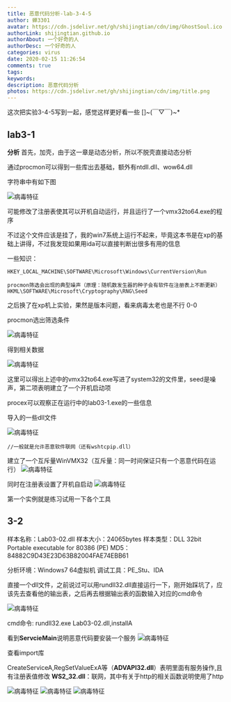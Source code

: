 ```yaml
---
title: 恶意代码分析-lab-3-4-5
author: 蝉3301
avatar: https://cdn.jsdelivr.net/gh/shijingtian/cdn/img/GhostSoul.ico
authorLink: shijingtian.github.io
authorAbout: 一个好奇的人
authorDesc: 一个好奇的人
categories: virus
date: 2020-02-15 11:26:54
comments: true
tags:
keywords:
description: 恶意代码分析
photos: https://cdn.jsdelivr.net/gh/shijingtian/cdn/img/title.png
---
```


这次把实验3-4-5写到一起，感觉这样更好看一些		[]~(￣▽￣)~*

## lab3-1
**分析**
首先，加壳，由于这一章是动态分析，所以不脱壳直接动态分析

通过procmon可以得到一些库出去基础，额外有ntdll.dll、wow64.dll

字符串中有如下图

![病毒特征](https://cdn.jsdelivr.net/gh/shijingtian/cdn/blog/virus/lab3/1-1.png)

可能修改了注册表使其可以开机自动运行，并且运行了一个vmx32to64.exe的程序

不过这个文件应该是挂了，我的win7系统上运行不起来，毕竟这本书是在xp的基础上讲得，不过我发现如果用ida可以直接判断出很多有用的信息

一些知识：

```系统启动PE自动启动注册表位置
HKEY_LOCAL_MACHINE\SOFTWARE\Microsoft\Windows\CurrentVersion\Run

procmon筛选会出现的典型噪声（原理：随机数发生器的种子会有软件在注册表上不断更新）
HKML\SOFTWARE\Microsoft\Cryptography\RNG\Seed
```
之后换了在xp机上实验，果然是版本问题，看来病毒太老也是不行 0-0

procmon选出筛选条件

![病毒特征](https://cdn.jsdelivr.net/gh/shijingtian/cdn/blog/virus/lab3/1-2.png)

得到相关数据

![病毒特征](https://cdn.jsdelivr.net/gh/shijingtian/cdn/blog/virus/lab3/1-3.png)

这里可以得出上述中的vmx32to64.exe写进了system32的文件里，seed是噪声，第二项表明建立了一个开机启动项

procex可以观察正在运行中的lab03-1.exe的一些信息

导入的一些dll文件

![病毒特征](https://cdn.jsdelivr.net/gh/shijingtian/cdn/blog/virus/lab3/1-4.png)

```ws2_32.dll:	Windows Sockets应用程序接口， 用于支持Internet和网络应用程序。
//一般就是允许恶意软件联网（还有wshtcpip.dll）
```
建立了一个互斥量WinVMX32（互斥量：同一时间保证只有一个恶意代码在运行）
![病毒特征](https://cdn.jsdelivr.net/gh/shijingtian/cdn/blog/virus/lab3/1-5.png)

同时在注册表设置了开机自启动
![病毒特征](https://cdn.jsdelivr.net/gh/shijingtian/cdn/blog/virus/lab3/1-6.png)

第一个实例就是练习试用一下各个工具

## 3-2
样本名称：Lab03-02.dll
样本大小：24065bytes
样本类型：DLL 32bit Portable executable for 80386 (PE)
MD5：84882C9D43E23D63B82004FAE74EBB61

分析环境：Windows7 64虚拟机
调试工具：PE_Stu、IDA

直接一个dll文件，之前说过可以用rundll32.dll直接运行一下，刚开始踩坑了，应该先去查看他的输出表，之后再去根据输出表的函数输入对应的cmd命令

![病毒特征](https://cdn.jsdelivr.net/gh/shijingtian/cdn/blog/virus/lab3/2-1.png)

cmd命令:		rundll32.exe Lab03-02.dll,installA

看到**ServcieMain**说明恶意代码要安装一个服务
![病毒特征](https://cdn.jsdelivr.net/gh/shijingtian/cdn/blog/virus/lab3/2-2.png)

查看import库

CreateServiceA,RegSetValueExA等（**ADVAPI32.dll**）表明里面有服务操作,且有注册表值修改
**WS2_32.dll**：联网，其中有关于http的相关函数说明使用了http

![病毒特征](https://cdn.jsdelivr.net/gh/shijingtian/cdn/blog/virus/lab3/2-2-1.png)
![病毒特征](https://cdn.jsdelivr.net/gh/shijingtian/cdn/blog/virus/lab3/2-2-2.png)
![病毒特征](https://cdn.jsdelivr.net/gh/shijingtian/cdn/blog/virus/lab3/2-2-3.png)







